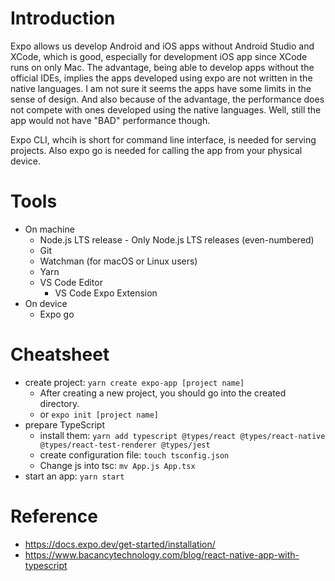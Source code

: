 # Introduction

Expo allows us develop Android and iOS apps without Android Studio and XCode, which is good, especially for development iOS app since XCode runs on only Mac. The advantage, being able to develop apps without the official IDEs, implies the apps developed using expo are not written in the native languages. I am not sure it seems the apps have some limits in the sense of design. And also because of the advantage, the performance does not compete with ones developed using the native languages. Well, still the app would not have "BAD" performance though.

Expo CLI, whcih is short for command line interface, is needed for serving projects. Also expo go is needed for calling the app from your physical device.

# Tools

- On machine
  - Node.js LTS release - Only Node.js LTS releases (even-numbered)
  - Git
  - Watchman (for macOS or Linux users)
  - Yarn
  - VS Code Editor
    - VS Code Expo Extension
- On device
  - Expo go

# Cheatsheet

- create project: `yarn create expo-app [project name]`
  - After creating a new project, you should go into the created directory.
  - or `expo init [project name]`
- prepare TypeScript
  - install them: `yarn add typescript @types/react @types/react-native @types/react-test-renderer @types/jest`
  - create configuration file: `touch tsconfig.json`
  - Change js into tsc: `mv App.js App.tsx`
- start an app: `yarn start`

# Reference

- https://docs.expo.dev/get-started/installation/
- https://www.bacancytechnology.com/blog/react-native-app-with-typescript
